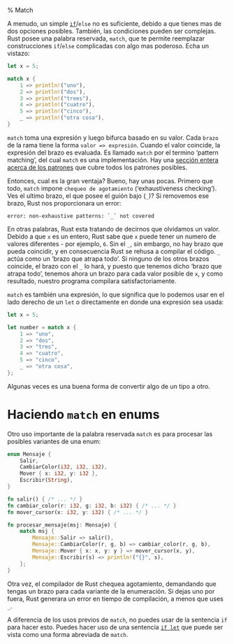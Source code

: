 % Match

A menudo, un simple [`if`][if]/`else` no es suficiente, debido a que tienes mas de dos opciones posibles. También, las condiciones pueden ser complejas. Rust posee una palabra reservada, `match`, que te permite reemplazar construcciones `if`/`else` complicadas con algo mas poderoso. Echa un vistazo:

```rust
let x = 5;

match x {
    1 => println!("uno"),
    2 => println!("dos"),
    3 => println!("trees"),
    4 => println!("cuatro"),
    5 => println!("cinco"),
    _ => println!("otra cosa"),
}
```

[if]: if.html

`match` toma una expresión y luego bifurca basado en su valor. Cada `brazo` de la rama tiene la forma `valor => expresión`. Cuando el valor coincide, la expresión del brazo es evaluada. Es llamado `match` por el termino ‘pattern matching’, del cual `match` es una implementación. Hay una [sección entera acerca de los patrones][patterns] que cubre todos los patrones posibles.

[patterns]: patterns.html

Entonces, cual es la gran ventaja? Bueno, hay unas pocas. Primero que todo, `match` impone `chequeo de agotamiento` (‘exhaustiveness checking’).  Ves el ultimo brazo, el que posee el guión bajo (`_`)? Si removemos ese brazo, Rust nos proporcionara un error:

```text
error: non-exhaustive patterns: `_` not covered
```

En otras palabras, Rust esta tratando de decirnos que olvidamos un valor. Debido a que `x` es un entero, Rust sabe que `x` puede tener un numero de valores diferentes - por ejemplo, `6`. Sin el `_`, sin embargo, no hay brazo que pueda coincidir, y en consecuencia Rust se rehusa a compilar el código. `_` actúa como un ‘brazo que atrapa todo’. Si ninguno de los otros brazos coincide, el brazo con el `_` lo hará, y puesto que tenemos dicho ‘brazo que atrapa todo’, tenemos ahora un brazo para cada valor posible de `x`, y como resultado, nuestro programa compilara satisfactoriamente.

`match` es también una expresión, lo que significa que lo podemos usar en el lado derecho de un `let` o directamente en donde una expresión sea usada:

```rust
let x = 5;

let number = match x {
    1 => "uno",
    2 => "dos",
    3 => "tres",
    4 => "cuatro",
    5 => "cinco",
    _ => "otra cosa",
};
```

Algunas veces es una buena forma de convertir algo de un tipo a otro.

# Haciendo `match` en enums

Otro uso importante de la palabra reservada `match` es para procesar las posibles variantes de una enum:

```rust
enum Mensaje {
    Salir,
    CambiarColor(i32, i32, i32),
    Mover { x: i32, y: i32 },
    Escribir(String),
}

fn salir() { /* ... */ }
fn cambiar_color(r: i32, g: i32, b: i32) { /* ... */ }
fn mover_cursor(x: i32, y: i32) { /* ... */ }

fn procesar_mensaje(msj: Mensaje) {
    match msj {
        Mensaje::Salir => salir(),
        Mensaje::CambiarColor(r, g, b) => cambiar_color(r, g, b),
        Mensaje::Mover { x: x, y: y } => mover_cursor(x, y),
        Mensaje::Escribir(s) => println!("{}", s),
    };
}
```

Otra vez, el compilador de Rust chequea agotamiento, demandando que tengas un brazo para cada variante de la enumeración. Si dejas uno por fuera, Rust generara un error en tiempo de compilación, a menos que uses `_`.

A diferencia de los usos previos de `match`, no puedes usar de la sentencia `if` para hacer esto. Puedes hacer uso de una sentencia [`if let`][if-let] que puede ser vista como una forma abreviada de `match`.

[if-let]: if-let.html
